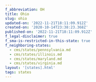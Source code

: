 ```yaml
---
f_abbreviation: OH
title: Ohio
slug: ohio
updated-on: '2022-11-21T18:11:09.912Z'
created-on: '2020-10-14T23:38:23.368Z'
published-on: '2022-11-21T18:11:09.912Z'
f_legal-disclaimer: true
f_sma-is-restricted-in-this-state: true
f_neighboring-states:
  - cms/states/pennsylvania.md
  - cms/states/illinois.md
  - cms/states/maryland.md
  - cms/states/virginia.md
layout: '[states].html'
tags: states
---
```



